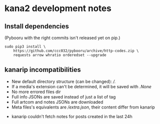 # kana2 development notes

## Install dependencies

(Pybooru with the right commits isn't released yet on pip.)

    sudo pip3 install \
        https://github.com/ccc032/pybooru/archive/http-codes.zip \
        requests arrow whratio orderedset --upgrade

## kanarip incompatibilities

- New default directory structure (can be changed): _<id>/<resource>.<ext>_
- If a media's extension can't be determined, it will be saved with _.None_
- No more errored files dir
- Full info JSONs are saved instead of just a list of tag
- Full artcom and notes JSONs are downloaded
- Meta files's equivalents are _<id>/extra.json_,
  their content differ from kanarip

* kanarip couldn't fetch notes for posts created in the last 24h

